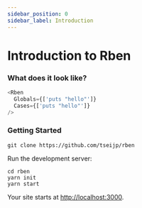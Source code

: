 ```yaml
---
sidebar_position: 0
sidebar_label: Introduction
---
```


# Introduction to Rben

### What does it look like?

```js
<Rben
  Globals={['puts "hello"']}
  Cases={['puts "hello"']}
/>
```

### Getting Started

```shell
git clone https://github.com/tseijp/rben
```

Run the development server:

```shell
cd rben
yarn init
yarn start
```

Your site starts at [http://localhost:3000](http://localhost:3000).
